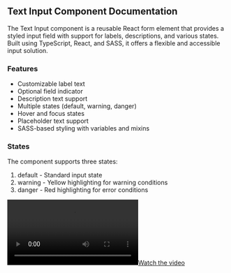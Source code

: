 ## Text Input Component Documentation

The Text Input component is a reusable React form element that provides a styled input field with support for labels, descriptions, and various states. Built using TypeScript, React, and SASS, it offers a flexible and accessible input solution.

### Features

- Customizable label text
- Optional field indicator
- Description text support
- Multiple states (default, warning, danger)
- Hover and focus states
- Placeholder text support
- SASS-based styling with variables and mixins

### States
The component supports three states:
1. default - Standard input state
2. warning - Yellow highlighting for warning conditions
3. danger - Red highlighting for error conditions

[![Watch the video](/public/video.webm)](/public/video.webm)

